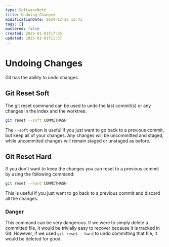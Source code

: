 ```yaml
---
type: SoftwareNote
title: Undoing Changes
modificationDate: 2024-12-26 13:43
tags: []
mastered: false
created: 2025-01-01T17:35
updated: 2025-01-01T11:37
---
```


# Undoing Changes

Git has the ability to undo changes. 

## Git Reset Soft

The git reset command can be used to undo the last commit(s) or any changes in the index and the worktree.

```bash
git reset --soft COMMITHASH
```

The `--soft` option is useful if you just want to go back to a previous commit, but keep all of your changes. Any changes will be uncommitted and staged, while uncommited changes will remain staged or unstaged as before.

## Git Reset Hard

If you don't want to keep the changes you can reset to a previous commit by using the following command:

```bash
git reset --hard COMMITHASH
```

This is useful if you just want to go back to a previous commit and discard all the changes.

### Danger

This command can be very dangerous. If we were to simply delete a committed file, it would be trivially easy to recover because it is tracked in Git. However, if we used `git reset --hard` to undo committing that file, it would be deleted for good.

